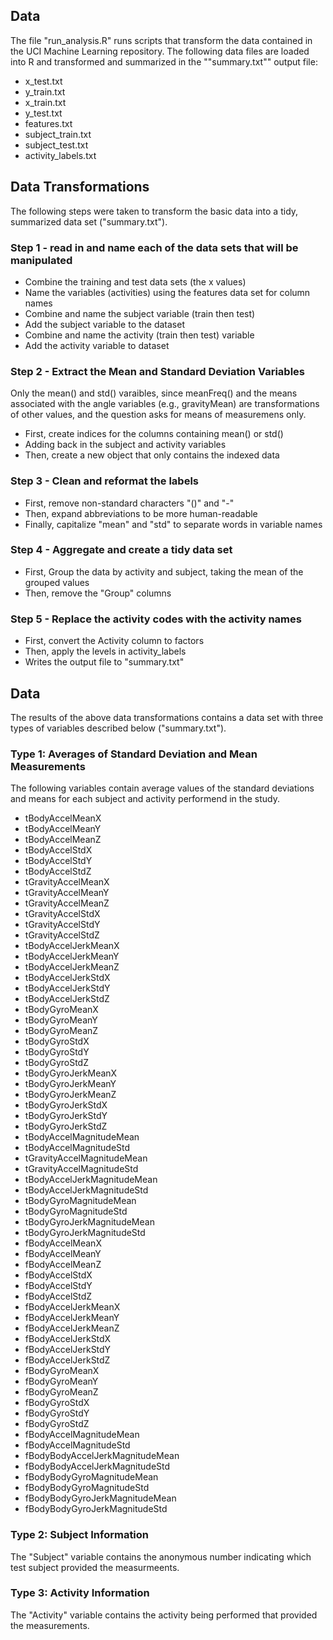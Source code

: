 ## Data

The file "run_analysis.R" runs scripts that transform the data contained in the UCI Machine Learning repository.  The following data files are loaded into R and transformed and summarized in the ""summary.txt"" output file: 

* x_test.txt
* y_train.txt
* x_train.txt
* y_test.txt
* features.txt
* subject_train.txt
* subject_test.txt
* activity_labels.txt

## Data Transformations 

The following steps were taken to transform the basic data into a tidy, summarized data set ("summary.txt").

### Step 1 - read in and name each of the data sets that will be manipulated

* Combine the training and test data sets (the x values)
* Name the variables (activities) using the features data set for column names
* Combine and name the subject variable (train then test) 
* Add the subject variable to the dataset
* Combine and name the activity (train then test) variable 
* Add the activity variable to dataset

### Step 2 - Extract the Mean and Standard Deviation Variables

Only the mean() and std() varaibles, since meanFreq() and the means associated with the angle variables (e.g., gravityMean) are transformations of other values, and the question asks for means of measuremens only.

* First, create indices for the columns containing mean() or std()
* Adding back in the subject and activity variables
* Then, create a new object that only contains the indexed data

### Step 3 - Clean and reformat the labels

* First, remove non-standard characters "()" and "-"
* Then, expand abbreviations to be more human-readable
* Finally, capitalize "mean" and "std" to separate words in variable names

### Step 4 - Aggregate and create a tidy data set

* First, Group the data by activity and subject, taking the mean of the grouped values
* Then, remove the "Group" columns


### Step 5 - Replace the activity codes with the activity names 

* First, convert the Activity column to factors
* Then, apply the levels in activity_labels 
* Writes the output file to "summary.txt"

## Data

The results of the above data transformations contains a data set with three types of variables described below ("summary.txt"). 

### Type 1: Averages of Standard Deviation and Mean Measurements

The following variables contain average values of the standard deviations and means for each subject and activity performend in the study.   

* tBodyAccelMeanX
* tBodyAccelMeanY
* tBodyAccelMeanZ
* tBodyAccelStdX
* tBodyAccelStdY
* tBodyAccelStdZ
* tGravityAccelMeanX
* tGravityAccelMeanY
* tGravityAccelMeanZ
* tGravityAccelStdX
* tGravityAccelStdY
* tGravityAccelStdZ
* tBodyAccelJerkMeanX
* tBodyAccelJerkMeanY
* tBodyAccelJerkMeanZ
* tBodyAccelJerkStdX
* tBodyAccelJerkStdY
* tBodyAccelJerkStdZ
* tBodyGyroMeanX
* tBodyGyroMeanY
* tBodyGyroMeanZ
* tBodyGyroStdX
* tBodyGyroStdY
* tBodyGyroStdZ
* tBodyGyroJerkMeanX
* tBodyGyroJerkMeanY
* tBodyGyroJerkMeanZ
* tBodyGyroJerkStdX
* tBodyGyroJerkStdY
* tBodyGyroJerkStdZ
* tBodyAccelMagnitudeMean
* tBodyAccelMagnitudeStd
* tGravityAccelMagnitudeMean
* tGravityAccelMagnitudeStd
* tBodyAccelJerkMagnitudeMean
* tBodyAccelJerkMagnitudeStd
* tBodyGyroMagnitudeMean
* tBodyGyroMagnitudeStd
* tBodyGyroJerkMagnitudeMean
* tBodyGyroJerkMagnitudeStd
* fBodyAccelMeanX
* fBodyAccelMeanY
* fBodyAccelMeanZ
* fBodyAccelStdX
* fBodyAccelStdY
* fBodyAccelStdZ
* fBodyAccelJerkMeanX
* fBodyAccelJerkMeanY
* fBodyAccelJerkMeanZ
* fBodyAccelJerkStdX
* fBodyAccelJerkStdY
* fBodyAccelJerkStdZ
* fBodyGyroMeanX
* fBodyGyroMeanY
* fBodyGyroMeanZ
* fBodyGyroStdX
* fBodyGyroStdY
* fBodyGyroStdZ
* fBodyAccelMagnitudeMean
* fBodyAccelMagnitudeStd
* fBodyBodyAccelJerkMagnitudeMean
* fBodyBodyAccelJerkMagnitudeStd
* fBodyBodyGyroMagnitudeMean
* fBodyBodyGyroMagnitudeStd
* fBodyBodyGyroJerkMagnitudeMean
* fBodyBodyGyroJerkMagnitudeStd

### Type 2: Subject Information

The "Subject" variable contains the anonymous number indicating which test subject provided the measurmeents.

### Type 3: Activity Information

The "Activity" variable contains the activity being performed that provided the measurements.  

